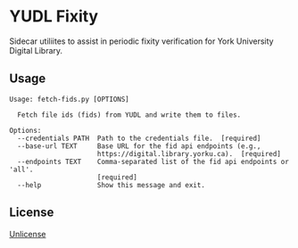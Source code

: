 # YUDL Fixity

Sidecar utiliites to assist in periodic fixity verification for York University Digital Library.

## Usage

```
Usage: fetch-fids.py [OPTIONS]

  Fetch file ids (fids) from YUDL and write them to files.

Options:
  --credentials PATH  Path to the credentials file.  [required]
  --base-url TEXT     Base URL for the fid api endpoints (e.g.,
                      https://digital.library.yorku.ca).  [required]
  --endpoints TEXT    Comma-separated list of the fid api endpoints or 'all'.
                      [required]
  --help              Show this message and exit.
```

## License

[Unlicense](https://unlicense.org/)
